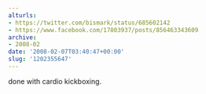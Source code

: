 ```yaml
---
alturls:
- https://twitter.com/bismark/status/685602142
- https://www.facebook.com/17803937/posts/856463343609
archive:
- 2008-02
date: '2008-02-07T03:40:47+00:00'
slug: '1202355647'
---
```


done with cardio kickboxing.

